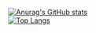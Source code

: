 
[![Anurag's GitHub stats](https://github-readme-stats.vercel.app/api?username=ynfeng&theme=nightowl)](https://github.com/anuraghazra/github-readme-stats)  
[![Top Langs](https://github-readme-stats.vercel.app/api/top-langs/?username=ynfeng&langs_count=8&theme=nightowl)](https://github.com/anuraghazra/github-readme-stats)
